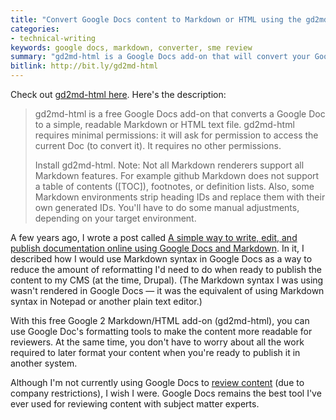 ```yaml
---
title: "Convert Google Docs content to Markdown or HTML using the gd2md-html add-on"
categories:
- technical-writing
keywords: google docs, markdown, converter, sme review
summary: "gd2md-html is a Google Docs add-on that will convert your Google Doc content into either Markdown or HTML. This tool provides a much-needed converter that enables you to use Google Docs as a platform for content development without manually reformatting the content when you're ready to publish it in another system."
bitlink: http://bit.ly/gd2md-html
---
```


Check out [gd2md-html here](https://github.com/evbacher/gd2md-html/wiki). Here's the description:

> gd2md-html is a free Google Docs add-on that converts a Google Doc to a simple, readable Markdown or HTML text file. gd2md-html requires minimal permissions: it will ask for permission to access the current Doc (to convert it). It requires no other permissions.
>
> Install gd2md-html.
Note: Not all Markdown renderers support all Markdown features. For example github Markdown does not support a table of contents ([TOC]), footnotes, or definition lists. Also, some Markdown environments strip heading IDs and replace them with their own generated IDs. You'll have to do some manual adjustments, depending on your target environment.

A few years ago, I wrote a post called [A simple way to write, edit, and publish documentation online using Google Docs and Markdown](https://idratherbewriting.com/2014/02/25/a-simple-way-to-write-edit-and-publish-documentation-online-using-google-docs-and-markdown/). In it, I described how I would use Markdown syntax in Google Docs as a way to reduce the amount of reformatting I'd need to do when ready to publish the content to my CMS (at the time, Drupal). (The Markdown syntax I was using wasn't rendered in Google Docs &mdash; it was the equivalent of using Markdown syntax in Notepad or another plain text editor.)

With this free Google 2 Markdown/HTML add-on (gd2md-html), you can use Google Doc's formatting tools to make the content more readable for reviewers. At the same time, you don't have to worry about all the work required to later format your content when you're ready to publish it in another system.

Although I'm not currently using Google Docs to [review content](https://idratherbewriting.com/2014/07/31/how-to-review-dita-content-with-subject-matter-experts-6-essential-points/) (due to company restrictions), I wish I were. Google Docs remains the best tool I've ever used for reviewing content with subject matter experts.
